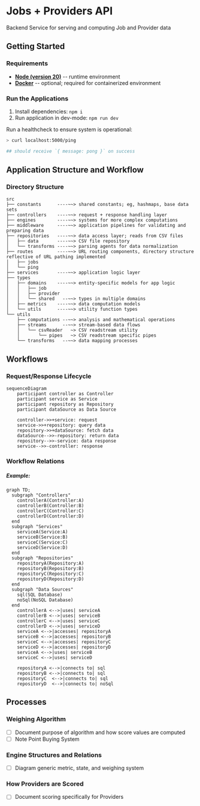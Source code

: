 # Jobs + Providers API
Backend Service for serving and computing Job and Provider data

## Getting Started
### Requirements
- [**Node (version 20)**](https://nodejs.org/en/download/package-manager) -- runtime environment
- [**Docker**](https://docs.docker.com/engine/install/) -- optional; required for containerized environment

### Run the Applications
1. Install dependencies: `npm i`
2. Run application in dev-mode: `npm run dev`

Run a healthcheck to ensure system is operational:
```sh
> curl localhost:5000/ping

## should receive `{ message: pong }` on success
```

## Application Structure and Workflow
### Directory Structure 
[tree -d -I 'node_modules|dist']: # 
```
src
├── constants      ----~~> shared constants; eg, hashmaps, base data sets
├── controllers    ----~~> request + response handling layer
├── engines        ----~~> systems for more complex computations
├── middleware     ----~~> application pipelines for validating and preparing data 
├── repositories   ----~~> data access layer; reads from CSV files
│   ├── data       ----~~> CSV file repository
│   └── transforms ----~~> parsing agents for data normalization
├── routes         ----~~> URL routing components, directory structure reflective of URL pathing implemented
│   ├── jobs
│   └── ping
├── services       ----~~> application logic layer
├── types          
│   ├── domains    ----~~> entity-specific models for app logic
│   │   ├── job
│   │   ├── provider
│   │   └── shared   --~~> types in multiple domains
│   ├── metrics    ----~~> data computation models
│   └── utils      ----~~> utility function types 
└── utils
    ├── computations --~~> analysis and mathematical operations
    ├── streams      --~~> stream-based data flows
    │   └── csvReader   ~> CSV readstream utility
    │       └── pipes   ~> CSV readstream specific pipes
    └── transforms   --~~> data mapping processes
```

## Workflows
### Request/Response Lifecycle 
```mermaid
sequenceDiagram
    participant controller as Controller
    participant service as Service
    participant repository as Repository
    participant dataSource as Data Source
    
    controller->>+service: request
    service->>+repository: query data
    repository->>+dataSource: fetch data
    dataSource-->>-repository: return data
    repository-->>-service: data response
    service-->>-controller: response
```

### Workflow Relations

##### Example:
```mermaid
graph TD;
  subgraph "Controllers"
    controllerA(Controller:A)
    controllerB(Controller:B)
    controllerC(Controller:C)
    controllerD(Controller:D)
  end
  subgraph "Services"
    serviceA(Service:A)
    serviceB(Service:B)
    serviceC(Service:C)
    serviceD(Service:D)
  end
  subgraph "Repositories"
    repositoryA(Repository:A)
    repositoryB(Repository:B)
    repositoryC(Repository:C)
    repositoryD(Repository:D)
  end
  subgraph "Data Sources"
    sql(SQL Database)
    noSql(NoSQL Database)
  end
    controllerA <-->|uses| serviceA
    controllerB <-->|uses| serviceB
    controllerC <-->|uses| serviceC
    controllerD <-->|uses| serviceD
    serviceA <-->|accesses| repositoryA
    serviceB <-->|accesses| repositoryB
    serviceC <-->|accesses| repositoryC
    serviceD <-->|accesses| repositoryD
    serviceA <-->|uses| serviceB
    serviceC <-->|uses| serviceD

    repositoryA <-->|connects to| sql
    repositoryB <-->|connects to| sql
    repositoryC  <-->|connects to| sql
    repositoryD  <-->|connects to| noSql
```

## Processes

### Weighing Algorithm
- [ ] Document purpose of algorithm and how score values are computed
- [ ] Note Point Buying System

### Engine Structures and Relations
- [ ] Diagram generic metric, state, and weighing system

### How Providers are Scored
- [ ] Document scoring specifically for Providers

